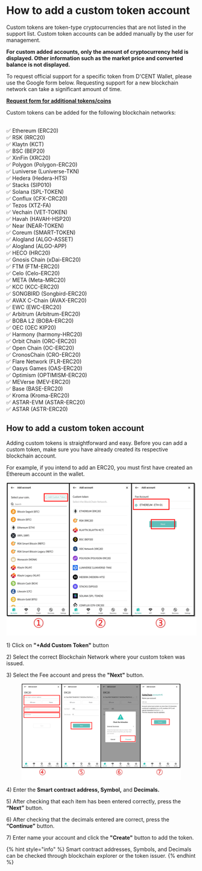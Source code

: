 # How to add a custom token account

Custom tokens are token-type cryptocurrencies that are not listed in the support list. Custom token accounts can be added manually by the user for management.&#x20;

**For custom added accounts, only the amount of cryptocurrency held is displayed. Other information such as the market price and converted balance is not displayed.**

To request official support for a specific token from D'CENT Wallet, please use the Google form below. Requesting support for a new blockchain network can take a significant amount of time.

[**Request form for additional tokens/coins**](https://docs.google.com/forms/d/e/1FAIpQLSddydt7fv7D0ATnw49tCsBsex9DpHinAr0sebGb\_eQb0ne37g/viewform)



Custom tokens can be added for the following blockchain networks:

\
✅ Ethereum (ERC20) \
✅ RSK (RRC20) \
✅ Klaytn (KCT) \
✅ BSC (BEP20) \
✅ XinFin (XRC20)  \
✅ Polygon (Polygon-ERC20) \
✅ Luniverse (Luniverse-TKN) \
✅ Hedera (Hedera-HTS)  \
✅ Stacks (SIP010)\
✅ Solana (SPL-TOKEN)\
✅ Conflux (CFX-CRC20)\
✅ Tezos (XTZ-FA)\
✅ Vechain (VET-TOKEN)\
✅ Havah (HAVAH-HSP20)\
✅ Near (NEAR-TOKEN)\
✅ Coreum (SMART-TOKEN)\
✅ Alogland (ALGO-ASSET)\
✅ Alogland (ALGO-APP)\
✅ HECO (HRC20)\
✅ Gnosis Chain (xDai-ERC20)\
✅ FTM (FTM-ERC20)  \
✅ Celo (Celo-ERC20) \
✅ META (Meta-MRC20) \
✅ KCC (KCC-ERC20) \
✅ SONGBIRD (Songbird-ERC20) \
✅ AVAX C-Chain (AVAX-ERC20)\
✅ EWC (EWC-ERC20) \
✅ Arbitrum (Arbitrum-ERC20)\
✅ BOBA L2 (BOBA-ERC20)\
✅ OEC (OEC KIP20)\
✅ Harmony (harmony-HRC20)\
✅ Orbit Chain (ORC-ERC20)\
✅ Open Chain (OC-ERC20)\
✅ CronosChain (CRO-ERC20)\
✅ Flare Network (FLR-ERC20)\
✅ Oasys Games (OAS-ERC20)\
✅ Optimism (OPTIMISM-ERC20)\
✅ MEVerse (MEV-ERC20)\
✅ Base (BASE-ERC20)\
✅ Kroma (Kroma-ERC20)\
✅ ASTAR-EVM (ASTAR-ERC20)\
✅ ASTAR (ASTR-ERC20)

## How to add a custom token account

Adding custom tokens is straightforward and easy. Before you can add a custom token, make sure you have already created its respective blockchain account.

For example, if you intend to add an ERC20, you must first have created an Ethereum account in the wallet.

<div align="left">

<img src="../../.gitbook/assets/계정추가eng-07.png" alt="">

</div>

1\) Click on **"+Add Custom Token"** button

2\) Select the correct Blockchain Network where your custom token was issued.

3\) Select the Fee account and press the **"Next"** button.

<figure><img src="../../.gitbook/assets/계정추가eng-08.png" alt=""><figcaption></figcaption></figure>

4\) Enter the **Smart contract address, Symbol,** and **Decimals.**

5\) After checking that each item has been entered correctly, press the **“Next”** button.

6\) After checking that the decimals entered are correct, press the **“Continue”** button.

7\) Enter name your account and click the **"Create"** button to add the token.

{% hint style="info" %}
Smart contract addresses, Symbols, and Decimals can be checked through blockchain explorer or the token issuer.
{% endhint %}

